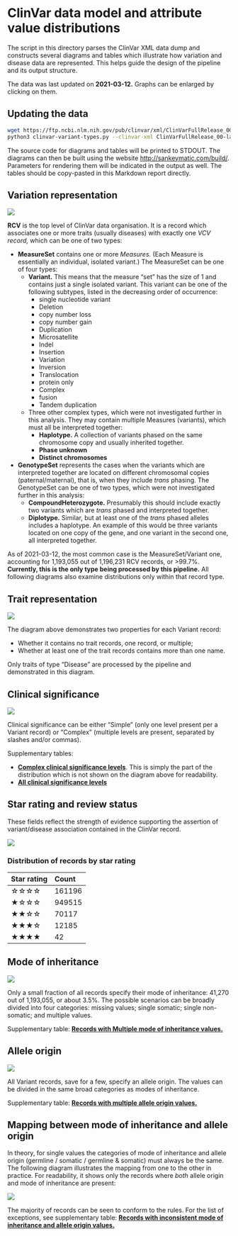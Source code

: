 # ClinVar data model and attribute value distributions

The script in this directory parses the ClinVar XML data dump and constructs several diagrams and tables which illustrate how variation and disease data are represented. This helps guide the design of the pipeline and its output structure.

The data was last updated on **2021-03-12.** Graphs can be enlarged by clicking on them.



## Updating the data

```bash
wget https://ftp.ncbi.nlm.nih.gov/pub/clinvar/xml/ClinVarFullRelease_00-latest.xml.gz
python3 clinvar-variant-types.py --clinvar-xml ClinVarFullRelease_00-latest.xml.gz
```

The source code for diagrams and tables will be printed to STDOUT. The diagrams can then be built using the website http://sankeymatic.com/build/. Parameters for rendering them will be indicated in the output as well. The tables should be copy-pasted in this Markdown report directly.



## Variation representation

![](diagrams/variant-types.png)

**RCV** is the top level of ClinVar data organisation. It is a record which associates one or more traits (usually diseases) with exactly one _VCV record,_ which can be one of two types:
* **MeasureSet** contains one or more _Measures._ (Each Measure is essentially an individual, isolated variant.) The MeasureSet can be one of four types:
  - **Variant.** This means that the measure “set” has the size of 1 and contains just a single isolated variant. This variant can be one of the following subtypes, listed in the decreasing order of occurrence:
    + single nucleotide variant
    + Deletion
    + copy number loss
    + copy number gain
    + Duplication
    + Microsatellite
    + Indel
    + Insertion
    + Variation
    + Inversion
    + Translocation
    + protein only
    + Complex
    + fusion
    + Tandem duplication
  - Three other complex types, which were not investigated further in this analysis. They may contain multiple Measures (variants), which must all be interpreted together:
    + **Haplotype.** A collection of variants phased on the same chromosome copy and usually inherited together.
    + **Phase unknown**
    + **Distinct chromosomes**
* **GenotypeSet** represents the cases when the variants which are interpreted together are located on different chromosomal copies (paternal/maternal), that is, when they include _trans_ phasing. The GenotypeSet can be one of two types, which were not investigated further in this analysis:
  - **CompoundHeterozygote.** Presumably this should include exactly two variants which are _trans_ phased and interpreted together.
  - **Diplotype.** Similar, but at least one of the _trans_ phased alleles includes a haplotype. An example of this would be three variants located on one copy of the gene, and one variant in the second one, all interpreted together.

As of 2021-03-12, the most common case is the MeasureSet/Variant one, accounting for 1,193,055 out of 1,196,231 RCV records, or >99.7%. **Currently, this is the only type being processed by this pipeline.** All following diagrams also examine distributions only within that record type.



## Trait representation

![](diagrams/traits.png)

The diagram above demonstrates two properties for each Variant record:
* Whether it contains no trait records, one record, or multiple;
* Whether at least one of the trait records contains more than one name.

Only traits of type “Disease” are processed by the pipeline and demonstrated in this diagram.



## Clinical significance

![](diagrams/clinical-significance.png)

Clinical significance can be either “Simple” (only one level present per a Variant record) or “Complex” (multiple levels are present, separated by slashes and/or commas).

Supplementary tables:
* [**Complex clinical significance levels**](supplementary-tables.md#complex-clinical-significance-levels). This is simply the part of the distribution which is not shown on the diagram above for readability.
* [**All clinical significance levels**](supplementary-tables.md#all-clinical-significance-levels)



## Star rating and review status

These fields reflect the strength of evidence supporting the assertion of variant/disease association contained in the ClinVar record.

![](diagrams/star-rating.png)

### Distribution of records by star rating
Star rating|Count
:--|:--
☆☆☆☆|161196
★☆☆☆|949515
★★☆☆|70117
★★★☆|12185
★★★★|42



## Mode of inheritance

![](diagrams/mode-of-inheritance.png)

Only a small fraction of all records specify their mode of inheritance: 41,270 out of 1,193,055, or about 3.5%. The possible scenarios can be broadly divided into four categories: missing values; single somatic; single non-somatic; and multiple values.

Supplementary table: [**Records with Multiple mode of inheritance values.**](supplementary-tables.md#records-with-multiple-mode-of-inheritance-values)



## Allele origin

![](diagrams/allele-origin.png)

All Variant records, save for a few, specify an allele origin. The values can be divided in the same broad categories as modes of inheritance.

Supplementary table: [**Records with multiple allele origin values.**](supplementary-tables.md#records-with-multiple-allele-origin-values)



## Mapping between mode of inheritance and allele origin

In theory, for single values the categories of mode of inheritance and allele origin (germline / somatic / germline & somatic) must always be the same. The following diagram illustrates the mapping from one to the other in practice. For readability, it shows only the records where *both* allele origin and mode of inheritance are present:

![](diagrams/inheritance-origin.png)

The majority of records can be seen to conform to the rules. For the list of exceptions, see supplementary table: [**Records with inconsistent mode of inheritance and allele origin values.**](supplementary-tables.md#records-with-inconsistent-mode-of-inheritance-and-allele-origin-values)
